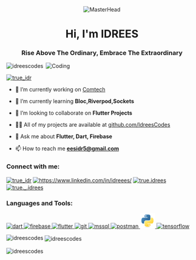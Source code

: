 <div align="center">
  <img src="https://img.wattpad.com/e4f26ab579196912a431b401f97dd041f9a399c8/68747470733a2f2f73332e616d617a6f6e6177732e636f6d2f776174747061642d6d656469612d736572766963652f53746f7279496d6167652f42584634787855376d49747a75513d3d2d3930393136333536332e313631623563353033636638353366333437313438353335393736332e676966" alt="MasterHead">
</div>

<h1 align="center">Hi, I'm IDREES  </h1>
<h3 align="center">Rise Above The Ordinary, Embrace The Extraordinary</h3>
<img align="right" alt="Coding" width="400" src="https://media.tenor.com/rePDfDWO3XoAAAAd/hacking.gif">


<p align="left"> <img src="https://komarev.com/ghpvc/?username=idreescodes&label=Profile%20views&color=0e75b6&style=flat" alt="idreescodes" /> </p>

<p align="left"> <a href="https://twitter.com/true_idr" target="blank"><img src="https://img.shields.io/twitter/follow/true_idr?logo=twitter&style=for-the-badge" alt="true_idr" /></a> </p>

- 🔭 I’m currently working on [Comtech](github.com/IdreesCodes/FYP)

- 🌱 I’m currently learning **Bloc,Riverpod,Sockets**

- 👯 I’m looking to collaborate on **Flutter Projects**

- 👨‍💻 All of my projects are available at [github.com/IdreesCodes](github.com/IdreesCodes)

- 💬 Ask me about **Flutter, Dart, Firebase**

- 📫 How to reach me **eesidr5@gmail.com**

<h3 align="left">Connect with me:</h3>
<p align="left">
<a href="https://twitter.com/true_idr" target="blank"><img align="center" src="https://raw.githubusercontent.com/rahuldkjain/github-profile-readme-generator/master/src/images/icons/Social/twitter.svg" alt="true_idr" height="30" width="40" /></a>
<a href="https://linkedin.com/in/https://www.linkedin.com/in/idreees/" target="blank"><img align="center" src="https://raw.githubusercontent.com/rahuldkjain/github-profile-readme-generator/master/src/images/icons/Social/linked-in-alt.svg" alt="https://www.linkedin.com/in/idreees/" height="30" width="40" /></a>
<a href="https://fb.com/true.idrees" target="blank"><img align="center" src="https://raw.githubusercontent.com/rahuldkjain/github-profile-readme-generator/master/src/images/icons/Social/facebook.svg" alt="true.idrees" height="30" width="40" /></a>
<a href="https://instagram.com/true._.idrees" target="blank"><img align="center" src="https://raw.githubusercontent.com/rahuldkjain/github-profile-readme-generator/master/src/images/icons/Social/instagram.svg" alt="true._.idrees" height="30" width="40" /></a>
</p>

<h3 align="left">Languages and Tools:</h3>
<p align="left"> <a href="https://dart.dev" target="_blank" rel="noreferrer"> <img src="https://www.vectorlogo.zone/logos/dartlang/dartlang-icon.svg" alt="dart" width="40" height="40"/> </a> <a href="https://firebase.google.com/" target="_blank" rel="noreferrer"> <img src="https://www.vectorlogo.zone/logos/firebase/firebase-icon.svg" alt="firebase" width="40" height="40"/> </a> <a href="https://flutter.dev" target="_blank" rel="noreferrer"> <img src="https://www.vectorlogo.zone/logos/flutterio/flutterio-icon.svg" alt="flutter" width="40" height="40"/> </a> <a href="https://git-scm.com/" target="_blank" rel="noreferrer"> <img src="https://www.vectorlogo.zone/logos/git-scm/git-scm-icon.svg" alt="git" width="40" height="40"/> </a> <a href="https://www.microsoft.com/en-us/sql-server" target="_blank" rel="noreferrer"> <img src="https://www.svgrepo.com/show/303229/microsoft-sql-server-logo.svg" alt="mssql" width="40" height="40"/> </a> <a href="https://postman.com" target="_blank" rel="noreferrer"> <img src="https://www.vectorlogo.zone/logos/getpostman/getpostman-icon.svg" alt="postman" width="40" height="40"/> </a> <a href="https://www.python.org" target="_blank" rel="noreferrer"> <img src="https://raw.githubusercontent.com/devicons/devicon/master/icons/python/python-original.svg" alt="python" width="40" height="40"/> </a> <a href="https://www.tensorflow.org" target="_blank" rel="noreferrer"> <img src="https://www.vectorlogo.zone/logos/tensorflow/tensorflow-icon.svg" alt="tensorflow" width="40" height="40"/> </a> </p>

<p><img align="left" src="https://github-readme-stats.vercel.app/api/top-langs?username=idreescodes&show_icons=true&locale=en&layout=compact" alt="idreescodes" /></p>

<p>&nbsp;<img align="center" src="https://github-readme-stats.vercel.app/api?username=idreescodes&show_icons=true&locale=en" alt="idreescodes" /></p>

<p><img align="center" src="https://github-readme-streak-stats.herokuapp.com/?user=idreescodes&" alt="idreescodes" /></p>
